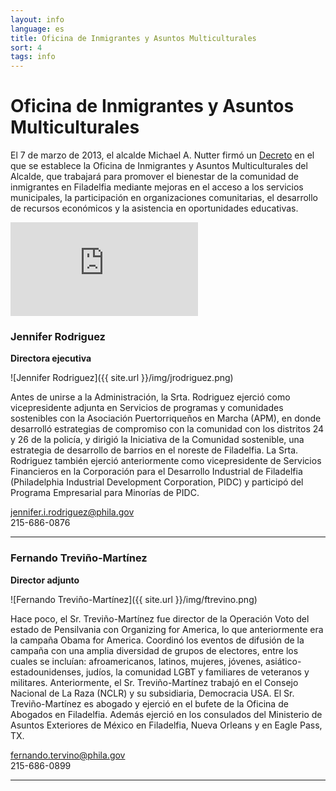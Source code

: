 ```yaml
---
layout: info
language: es
title: Oficina de Inmigrantes y Asuntos Multiculturales
sort: 4
tags: info
---
```

Oficina de Inmigrantes y Asuntos Multiculturales
============================================
El 7 de marzo de 2013, el alcalde Michael A. Nutter firmó un [Decreto](http://www.phila.gov/executive_orders/pdfs/executive%20orders/10.%20Mayor%20Nutter/2013/313.pdf) en el que se establece la Oficina de Inmigrantes y Asuntos Multiculturales del Alcalde, que trabajará para promover el bienestar de la comunidad de inmigrantes en Filadelfia mediante mejoras en el acceso a los servicios municipales, la participación en organizaciones comunitarias, el desarrollo de recursos económicos y la asistencia en oportunidades educativas.

<iframe class="video" src="http://www.youtube.com/embed/LnxMaiZBU5o" frameborder="0" allowfullscreen="allowfullscreen"> </iframe>

### Jennifer Rodriguez
**Directora ejecutiva**

![Jennifer Rodriguez]({{ site.url }}/img/jrodriguez.png)

Antes de unirse a la Administración, la Srta. Rodriguez ejerció como vicepresidente adjunta en Servicios de programas y comunidades sostenibles con la Asociación Puertorriqueños en Marcha (APM), en donde desarrolló estrategias de compromiso con la comunidad con los distritos 24 y 26 de la policía, y dirigió la Iniciativa de la Comunidad sostenible, una estrategia de desarrollo de barrios en el noreste de Filadelfia. La Srta. Rodriguez también ejerció anteriormente como vicepresidente de Servicios Financieros en la Corporación para el Desarrollo Industrial de Filadelfia (Philadelphia Industrial Development Corporation, PIDC) y participó del Programa Empresarial para Minorías de PIDC.

[jennifer.i.rodriguez@phila.gov](mailto:jennifer.i.rodriguez@phila.gov)  
215-686-0876

--------------------------

### Fernando Treviño-Martínez
**Director adjunto**

![Fernando Treviño-Martínez]({{ site.url }}/img/ftrevino.png)

Hace poco, el Sr. Treviño-Martínez fue director de la Operación Voto del estado de Pensilvania con Organizing for America, lo que anteriormente era la campaña Obama for America. 
Coordinó los eventos de difusión de la campaña con una amplia diversidad de grupos de electores, entre los cuales se incluían: afroamericanos, latinos, mujeres, jóvenes, asiático-estadounidenses, judíos, la comunidad LGBT y familiares de veteranos y militares. 
Anteriormente, el Sr. Treviño-Martínez trabajó en el Consejo Nacional de La Raza (NCLR) y su subsidiaria, Democracia USA. El Sr. Treviño-Martínez es abogado y ejerció en el bufete de la Oficina de Abogados en Filadelfia. Además ejerció en los consulados del Ministerio de Asuntos Exteriores de México en Filadelfia, Nueva Orleans y en Eagle Pass, TX.

[fernando.tervino@phila.gov](mailto:fernando.tervino@phila.gov)  
215-686-0899

--------------------------- 
